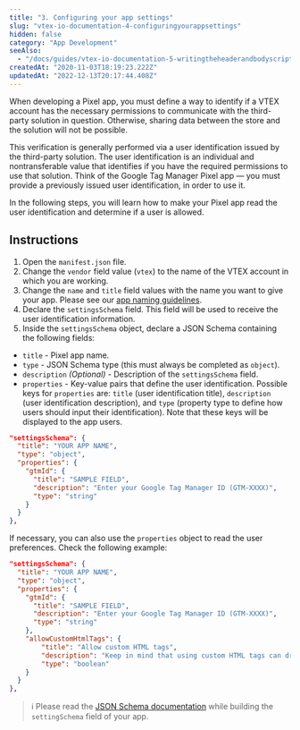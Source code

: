 ```yaml
---
title: "3. Configuring your app settings"
slug: "vtex-io-documentation-4-configuringyourappsettings"
hidden: false
category: "App Development"
seeAlso:
  - "/docs/guides/vtex-io-documentation-5-writingtheheaderandbodyscripts"
createdAt: "2020-11-03T18:19:23.222Z"
updatedAt: "2022-12-13T20:17:44.408Z"
---
```


When developing a Pixel app, you must define a way to identify if a VTEX account has the necessary permissions to communicate with the third-party solution in question. Otherwise, sharing data between the store and the solution will not be possible.

This verification is generally performed via a user identification issued by the third-party solution. The user identification is an individual and nontransferable value that identifies if you have the required permissions to use that solution. Think of the Google Tag Manager Pixel app — you must provide a previously issued user identification, in order to use it.

In the following steps, you will learn how to make your Pixel app read the user identification and determine if a user is allowed.

## Instructions

1. Open the `manifest.json` file.
2. Change the `vendor` field value (`vtex`) to the name of the VTEX account in which you are working.
3. Change the `name` and `title` field values with the name you want to give your app. Please see our [app naming guidelines](https://developers.vtex.com/docs/guides/vtex-io-documentation-filling-the-application-form-for-development/#guidelines).
4. Declare the `settingsSchema` field. This field will be used to receive the user identification information.
5. Inside the `settingsSchema` object, declare a JSON Schema containing the following fields:

- `title` - Pixel app name.
- `type` - JSON Schema type (this must always be completed as `object`).
- `description` *(Optional)*  - Description of the `settingsSchema` field.
- `properties` - Key-value pairs that define the user identification. Possible keys for `properties` are: `title` (user identification title), `description` (user identification description), and `type` (property type to define how users should input their identification). Note that these keys will be displayed to the app users.

```json
"settingsSchema": {
  "title": "YOUR APP NAME",
  "type": "object",
  "properties": {
    "gtmId": {
      "title": "SAMPLE FIELD",
      "description": "Enter your Google Tag Manager ID (GTM-XXXX)",
      "type": "string"
    }
  }
},
```

If necessary, you can also use the `properties` object to read the user preferences. Check the following example:

```json
"settingsSchema": {
  "title": "YOUR APP NAME",
  "type": "object",
  "properties": {
    "gtmId": {
      "title": "SAMPLE FIELD",
      "description": "Enter your Google Tag Manager ID (GTM-XXXX)",
      "type": "string"
    },
    "allowCustomHtmlTags": {
        "title": "Allow custom HTML tags",
        "description": "Keep in mind that using custom HTML tags can drastically impact store performance",
        "type": "boolean"
    }
  }
},
```

> ℹ️ Please read the [JSON Schema documentation](http://json-schema.org/understanding-json-schema/) while building the `settingSchema` field of your app.
